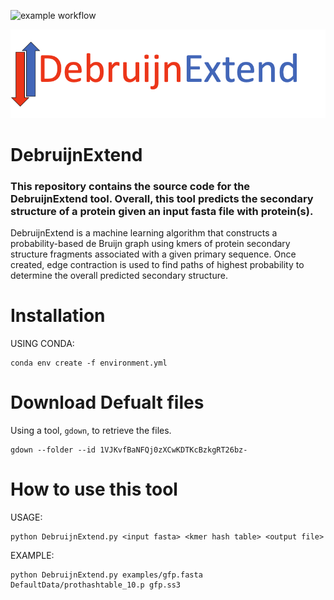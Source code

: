 
![example workflow](https://github.com/Dreycey/DebruijnExtend/actions/workflows/github_actions.yml/badge.svg)

![Debruijn Extend](figures/debruijnextend_logo.png)

# DebruijnExtend
### This repository contains the source code for the DebruijnExtend tool. Overall, this tool predicts the secondary structure of a protein given an input fasta file with protein(s).

DebruijnExtend is a machine learning algorithm that constructs a probability-based de Bruijn graph using kmers of protein secondary structure fragments associated with a given primary sequence. Once created, edge contraction is used to find paths of highest probability to determine the overall predicted secondary structure.

# Installation
USING CONDA:
```
conda env create -f environment.yml
```

# Download Defualt files
Using a tool, `gdown`, to retrieve the files.
```
gdown --folder --id 1VJKvfBaNFQj0zXCwKDTKcBzkgRT26bz-
```

# How to use this tool
USAGE:
```                                                                           
python DebruijnExtend.py <input fasta> <kmer hash table> <output file>    
```

EXAMPLE:                                                                        
```
python DebruijnExtend.py examples/gfp.fasta DefaultData/prothashtable_10.p gfp.ss3
```

